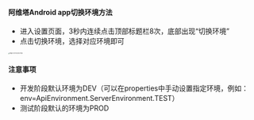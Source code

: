 #### 阿维塔Android app切换环境方法

* 进入设置页面，3秒内连续点击顶部标题栏8次，底部出现“切换环境”
* 点击切换环境，选择对应环境即可

<img src="C:\Users\Zjiang1\AppData\Roaming\Typora\typora-user-images\image-20211206143219567.png" alt="image-20211206143219567" style="zoom: 15%;" />

#### 注意事项

* 开发阶段默认环境为DEV（可以在properties中手动设置指定环境，例如：env=ApiEnvironment.ServerEnvironment.TEST）
* 测试阶段默认的环境为PROD